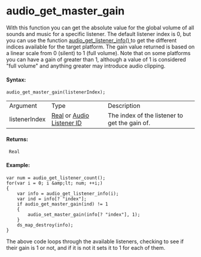 # audio_get_master_gain

With this function you can get the absolute value for the global volume
of all sounds and music for a specific listener. The default listener
index is 0, but you can use the function [ audio_get_listener_info()
](Audio_Listeners/audio_get_listener_info) to get the different
indices available for the target platform. The gain value returned is
based on a linear scale from 0 (silent) to 1 (full volume). Note that on
some platforms you can have a gain of greater than 1, although a value
of 1 is considered "full volume" and anything greater may introduce
audio clipping.

#### Syntax:

``` gml
audio_get_master_gain(listenerIndex);
```

|               |                                                                                                                                                                                                              |                                               |
|---------------|--------------------------------------------------------------------------------------------------------------------------------------------------------------------------------------------------------------|-----------------------------------------------|
| Argument      | Type                                                                                                                                                                                                         | Description                                   |
| listenerIndex |  [Real](../../../../../GameMaker_Language/GML_Overview/Data_Types) or [Audio Listener ID](../../../../../GameMaker_Language/GML_Reference/Asset_Management/Audio/Audio_Listeners/Audio_Listeners)    | The index of the listener to get the gain of. |

#### Returns:

``` gml
 Real
```

#### Example:

``` gml
var num = audio_get_listener_count();
for(var i = 0; i &amp;lt; num; ++i;)
{
    var info = audio_get_listener_info(i);
    var ind = info[? "index"];
    if audio_get_master_gain(ind) != 1
    {
        audio_set_master_gain(info[? "index"], 1);
    }
    ds_map_destroy(info);
}
```

The above code loops through the available listeners, checking to see if
their gain is 1 or not, and if it is not it sets it to 1 for each of
them.
